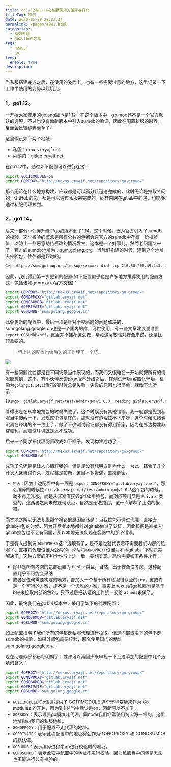 ```yaml
---
title: go1-12与1-14之私服使用的差异与变化
titleTag: 原创
date: 2020-05-28 22:23:27
permalink: /pages/4941.html
categories: 
  - 系列专题
  - Nexus系列文章
tags: 
  - nexus
  - go
feed: 
  enable: true
description: 
---
```


当私服搭建完成之后，在使用的姿势上，也有一些需要注意的地方，这里记录一下工作中使用的姿势以及坑点。

### 1，go1.12。

一开始大家使用的golang版本是1.12，在这个版本中，go mod还不是一个官方默认的选项，不过也没有像新版本中引入sumdb的验证，因此在配置私服的时候，反而会比较纯粹简单了。

这里假设如下两个地址：

- 私服：nexus.eryajf.net
- 内网包：gitlab.eryajf.net

在go1.12中，通过如下配置可以进行连接：

```sh
export GO111MODULE=on
export GOPROXY="http://nexus.eryajf.net/repository/go-group/"
```

那么无论在什么地方构建，应该都是可以高效且迅速完成的，此时无论是拉取外网的，GitHub的包，都是可以通过私服来完成的，同样内网在gitlab中的包，也能够通过私服代理拉到。

### 2，go1.14。

后来一部分小伙伴升级了go的版本到了1.14，这个时候，因为官方引入了sumdb的校验，这个校验的概念是所有公共的包都会在官方的sumdb中存有一份校验值，以防止一些恶意劫持篡改的情况发生，这本是一个好事儿，然而老问题又来了，官方的sumdb地址为：[sum.golang.org](https://sum.golang.org/)，当我们构建的时候，连到这个地址去校验包，往往都是超时的。

```sh
Get https://sum.golang.org/lookup/xxxxxx: dial tcp 216.58.200.49:443: i/o timeout
```

因此，我们得到第一步更新的配置(如下配置似乎也是许多地方推荐使用的配置方式，包括诸如goproxy.io官方文档)：

```sh
export GOPROXY="http://nexus.eryajf.net/repository/go-group/"
export GONOPROXY="gitlab.eryajf.net"
export GONOSUMDB="gitlab.eryajf.net"
export GOPRIVATE="gitlab.eryajf.net"
export GOSUMDB="sum.golang.google.cn"
```

此处更新的配置中，最后一项是针对于校验时的问题解决的，sum.golang.google.cn也是一个国内的库，可供使用，有一些文章建议说设置 `export GOSUMDB=off`，这里并不推荐这么做，毕竟这层校验对安全来说，还是比较重要的。

> 但上边的配置也给后边的工作埋了一个坑。

![](http://t.eryajf.net/imgs/2021/09/0d230885e915a821.jpg)

有一些问题往往都是在不同场景当中展现的，而我们又很难在一开始就把所有的情况都想到，这不，有小伙伴反馈说go版本升级之后，在测试环境(容器化环境，镜像为`golang:1.14.1`)发布的时候总是失败，失败的原因也很简单，就像下边所示：

```sh
[91mgo: gitlab.eryajf.net/test/admin-go@v1.0.3: reading gitlab.eryajf.net/test/admin-go/go.mod at revision v1.0.3: unknown revision v1.0.3
```

看得出是在从本地拉包的时候失败了，这个时候没有其他错误，我一般都是先到私服当中搜索一下，发现这个包是在的，那就没有道理拉不下来呀，这个时候思绪也沉溺在环境的不一致上了，做了不少测试验证都没有得到答案，因为在外边构建非常顺利，而测试环境就是发不成功。

后来一个同学把代理配置改成如下样子，发现构建成功了：

```sh
export GOPROXY="http://nexus.eryajf.net/repository/go-group/"
export GOSUMDB=off
```

成功了总还算是让人心情舒畅的，但是却没有想明白是为什么，为此，结合了几个开发大佬研讨许久，过程甚是酣畅，这里不多赘述，直接解密。

- `原因：`因为上边配置中有一项是 `export GONOPROXY="gitlab.eryajf.net"`，那么编译的时候拉 `gitlab.eryajf.net/test/admin-go@v1.0.3`这个包的时候，就不再走私服，而是从容器直接去gitlab中拉包，而对应项目又是 `Private` 类型的，这两者之间未做任何认证，自然是无法拉到，这一点解释了上边的报错。

而本地之所以无法复现那个报错的原因应该是：当我拉包不通过代理，直接去gitlab拉包的时候，因为开发者本地都针对gitlab做过了认证，因此即便是直接去gitlab拉包也不会有问题，所以本地无法复现在容器中的那个错误。

于是有人提到说 `GONOPROXY`这个选项有了，是不是也就代表着不需要我们内部的私服了，直接将代理设置为公共的，然后将`GONOPROXY`设置为本地gitlab，不就完美解决了，这种方案的不科学性与上边一致，要想实现，恐怕需要如下条件才行：

- 除非是所有内网的包都设置为 `Public`类型，当然，出于安全性考虑，这种配置几乎不可能会采纳
- 或者是任何需要构建的地方，都加入一个基于所有私服包认证的key，这或许是一个可行的方案，却不是一个优雅的方案，事实上nexus的go私服也是基于key来拉取内部的包的，只不过是把认证的工作统一交给 `athens`来做了。

因此，最终我们在go1.14版本中，采用了如下的代理配置：

```sh
export GOPROXY="http://nexus.eryajf.net/repository/go-group/"
export GONOSUMDB="gitlab.eryajf.net"
export GOSUMDB="sum.golang.google.cn"
```

如上配置指明了我们所有的包都走私服代理进行拉取，但是内部域名下的包不走sumdb的校验，如果外部包需要校验，那么使用国内的地址 sum.golang.google.cn。

现在问题似乎都已经明朗了，或许可以再回头来审视一下上边添加的配置中几个选项的含义：

```sh
export GOPROXY="http://nexus.eryajf.net/repository/go-group/"
export GONOPROXY="gitlab.eryajf.net"
export GONOSUMDB="gitlab.eryajf.net"
export GOPRIVATE="gitlab.eryajf.net"
export GOSUMDB="sum.golang.google.cn"
```

- `GO111MODULE`:Go语言提供了 GO111MODULE 这个环境变量来作为 Go modules 的开关，因为到1.14当中默认是on，因此可以不加了。
- `GOPROXY`：表示设置go模块儿代理，同node我们经常使用淘宝源一样的，这里地址指向我们的私服地址。
- `GONOPROXY`：用于配置不走代理的地址。
- `GOPRIVATE`：表示此项配置中的地址将会作为GONOPROXY 和 GONOSUMDB 的默认值。
- `GOSUMDB`：表示编译过程中go进行校验时的地址。
- `GONOSUMDB`：表示此项中配置中的地址不进行校验，因为私服当中的包是无法也不能进行公有校验的。